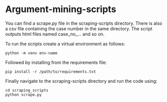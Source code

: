 # Argument-mining-scripts

You can find a scrape.py file in the scraping-scripts directory. There is also a csv file containing the case number in the same directory. The script outputs html files named case_no_... and so on.

To run the scripts create a virtual environment as follows:

```
python -m venv env-name
```

Followed by installing from the requirements file:

```
pip install -r /path/to/requirements.txt
```

Finally navigate to the scraping-scripts directory and run the code using:

```
cd scraping_scripts
python scrape.py
```

